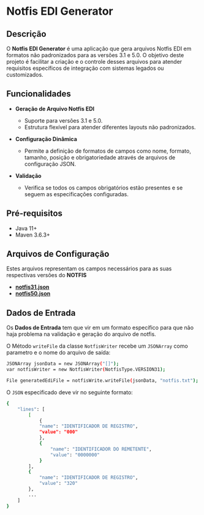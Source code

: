 # Notfis EDI Generator

## Descrição

O **Notfis EDI Generator** é uma aplicação que gera arquivos Notfis EDI em formatos não padronizados para as versões 3.1 e 5.0. O objetivo deste projeto é facilitar a criação e o controle desses arquivos para atender requisitos específicos de integração com sistemas legados ou customizados.

## Funcionalidades

- **Geração de Arquivo Notfis EDI**
  - Suporte para versões 3.1 e 5.0.
  - Estrutura flexível para atender diferentes layouts não padronizados.
  
- **Configuração Dinâmica**
  - Permite a definição de formatos de campos como nome, formato, tamanho, posição e obrigatoriedade através de arquivos de configuração JSON.

- **Validação**
  - Verifica se todos os campos obrigatórios estão presentes e se seguem as especificações configuradas.

## Pré-requisitos
-   Java 11+
-   Maven 3.6.3+

## Arquivos de Configuração
    
Estes arquivos representam os campos necessários para as suas respectivas versões do **NOTFIS**
- **[notfis31.json](src/main/resources/notfis/notfis31.json)**
- **[notfis50.json](src/main/resources/notfis/notfis50.json)**

## Dados de Entrada

Os **Dados de Entrada** tem que vir em um formato específico para que não haja problema na validação e geração do arquivo de notfis.

O Método `writeFile` da classe `NotfisWriter` recebe um `JSONArray` como parametro e o nome do arquivo de saída:

```bash
JSONArray jsonData = new JSONArray("[]");
var notfisWriter = new NotfisWriter(NotfisType.VERSION31);

File generatedEdiFile = notfisWrite.writeFile(jsonData, "notfis.txt");
```

O `JSON` especificado deve vir no seguinte formato:
```bash
{
    "lines": [
        [
            {
            "name": "IDENTIFICADOR DE REGISTRO",
            "value": "000"
            },
            {
                "name": "IDENTIFICADOR DO REMETENTE",
                "value": "0000000"
            }
        ],
        {
            "name": "IDENTIFICADOR DE REGISTRO",
            "value": "320"
        },
        ...
    ]
}
```
